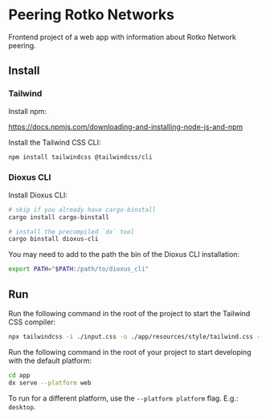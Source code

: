 # Peering Rotko Networks

Frontend project of a web app with information about Rotko Network peering.

## Install

### Tailwind

Install npm:

https://docs.npmjs.com/downloading-and-installing-node-js-and-npm

Install the Tailwind CSS CLI:

```bash
npm install tailwindcss @tailwindcss/cli
```

### Dioxus CLI

Install Dioxus CLI:

```bash
# skip if you already have cargo-binstall
cargo install cargo-binstall

# install the precompiled `dx` tool
cargo binstall dioxus-cli
```

You may need to add to the path the bin of the Dioxus CLI installation:

```bash
export PATH="$PATH:/path/to/dioxus_cli"
```

## Run

Run the following command in the root of the project to start the Tailwind CSS compiler:

```bash
npx tailwindcss -i ./input.css -o ./app/resources/style/tailwind.css --watch
```

Run the following command in the root of your project to start developing with the default platform:

```bash
cd app
dx serve --platform web
```
To run for a different platform, use the `--platform platform` flag. E.g.: `desktop`.
